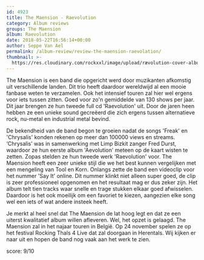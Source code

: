 ```yaml
---
id: 4923
title: The Maension - Raevolution
category: Album reviews
groups: The Maension
album: Raevolution
date: 2018-05-22T16:56:14+00:00
author: Seppe Van Ael
permalink: /album-review/review-the-maension-raevolation/
thumbnail: >-
  https://res.cloudinary.com/rockxxl/image/upload/rævolution-cover-album-with-halo2kopie.png
---
```

The Maension is een band die opgericht werd door muzikanten afkomstig uit verschillende landen. Dit trio heeft daardoor wereldwijd al een mooie fanbase weten te verzamelen. Ook het intensief touren zal hier wel ergens voor iets tussen zitten. Goed voor zo'n gemiddelde van 130 shows per jaar. Dit jaar brengen ze hun tweede full cd 'Raevolution' uit. Door de jaren heen hebben ze een unieke sound gecreëerd die zich ergens tussen alternatieve rock, nu-metal en industrial metal bevind.

De bekendheid van de band begon te groeien nadat de songs 'Freak' en 'Chrysalis' konden rekenen op meer dan 100000 views en streams. ‘Chrysalis’ was in samenwerking met Limp Bizkit zanger Fred Durst, waardoor ze hun eerste album 'Aevolution' meteen op de kaart wisten te zetten. Zopas stelden ze hun tweede werk 'Raevolution' voor. The Maension heeft een zeer unieke stijl die we het best kunnen vergelijken met een mengeling van Tool en Korn. Onlangs zette de band een videoclip voor het nummer 'Say It' online. Dit nummer klinkt niet alleen super goed, de clip is zeer professioneel opgenomen en het resultaat mag er dus zeker zijn. Het album telt tien tracks waar snelle en trage stukken elkaar goed afwisselen. Daardoor is het ook moeilijk om een favoriet te kiezen, aangezien elke song wel een iets of wat andere insteek heeft.

Je merkt al heel snel dat The Maension de lat hoog legt en dat ze een uiterst kwalitatief album willen afleveren. Wel, het opzet is gelaagd. The Maension zal in het najaar touren in België. Op 24 november spelen ze op het festival Rocking Thals 4 Live dat zal doorgaan in Herentals. Wij kijken er naar uit en hopen de band nog vaak aan het werk te zien.

score: 9/10
